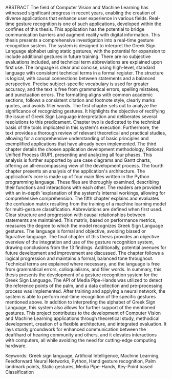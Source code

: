 ΑBSTRΑCT
The field of Computer Vision and Machine Learning has witnessed significant progress in recent years, enabling the creation of diverse applications that enhance user experience in various fields. 
Real-time gesture recognition is one of such applications, developed within the confines of this thesis. This application has the potential to bridge communication barriers and augment reality with digital information. 
This thesis presents a comprehensive investigation into a real-time gesture recognition system. The system is designed to interpret the Greek Sign Language alphabet using static gestures, with the potential for expansion 
to include additional gestures in future training. There are no subjective evaluations included, and technical term abbreviations are explained upon first use. The language is clear and concise, using high-level, standard 
language with consistent technical terms in a formal register. The structure is logical, with causal connections between statements and a balanced perspective. Precise subject-specific vocabulary is used for greater accuracy, 
and the text is free from grammatical errors, spelling mistakes, and punctuation errors. The formatting aligns with common academic sections, follows a consistent citation and footnote style, clearly marks quotes, and avoids filler words.
The first chapter sets out to analyze the significance of recognizing gestures. It highlights the objective of rectifying the issue of Greek Sign Language interpretation and deliberates several resolutions to this predicament. 
Chapter two is dedicated to the technical basis of the tools implicated in this system's execution. Furthermore, the text provides a thorough review of relevant theoretical and practical studies, allowing for a comprehensive understanding 
of basic principles and exemplified applications that have already been implemented. The third chapter details the chosen application development methodology, Rational Unified Process (RUP), presenting and analyzing all four phases. 
This analysis is further supported by use case diagrams and Gantt charts, offering an all-encompassing view of the development process. The fourth chapter presents an analysis of the application's architecture. 
The application's core is made up of four main files written in the Python programming language. These files are thoroughly examined, describing their functions and interactions with each other. The readers are provided with an in-depth 
'explanation of the system's internal workings, allowing for comprehensive comprehension. The fifth chapter explains and evaluates the confusion matrix resulting from the training of a machine learning model for multi-gesture classification. 
Abbreviations are defined when first used. Clear structure and progression with causal relationships between statements are maintained. This matrix, based on performance metrics, measures the degree to which the model recognizes 
Greek Sign Language gestures. The language is formal and objective, avoiding biased or figurative language. The final chapter of this thesis provides an objective overview of the integration and use of the gesture recognition system, drawing conclusions 
from the 13 findings. Additionally, potential avenues for future development and improvement are discussed. The chapter follows a logical progression and maintains a formal, balanced tone throughout. Technical terms are explained where necessary, 
and the language is free from grammatical errors, colloquialisms, and filler words. In summary, this thesis presents the development of a gesture recognition system for the Greek Sign Language. The ΑPI of Media Pipe-Hands was utilized to 
detect the reference points of the palm, and a data collection and pre-processing process was implemented. After training and applying a neural network, the system is able to perform real-time recognition of the specific gestures mentioned above. 
In addition to interpreting the alphabet of Greek Sign Language, this system also allows for further support of the mentioned gestures. This project contributes to the development of Computer Vision and Machine Learning applications through theoretical 
study, methodical development, creation of a flexible architecture, and integrated evaluation. It lays sturdy groundwork for enhanced communication between the deaf/hard of hearing community and others, and it elevates interactions with computers, 
all while avoiding the need for cutting-edge computing hardware. 

Keywords: Greek sign language, Artificial Intelligence, Machine Learning, Feedforward Neural Networks, Python, Hand gesture recognition, Palm landmark points, Static gestures, Media Pipe-Hands, Key-Point based Classification
